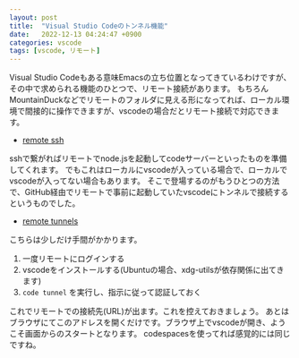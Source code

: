 ```yaml
---
layout: post
title:  "Visual Studio Codeのトンネル機能"
date:   2022-12-13 04:24:47 +0900
categories: vscode
tags: [vscode, リモート]
---
```


Visual Studio Codeもある意味Emacsの立ち位置となってきているわけですが、その中で求められる機能のひとつで、リモート接続があります。
もちろん MountainDuckなどでリモートのフォルダに見える形になってれば、ローカル環境で間接的に操作できますが、vscodeの場合だとリモート接続で対応できます。

- [remote ssh](https://marketplace.visualstudio.com/items?itemName=ms-vscode-remote.remote-ssh)

sshで繋がればリモートでnode.jsを起動してcodeサーバーといったものを準備してくれます。
でもこれはローカルにvscodeが入っている場合で、ローカルでvscodeが入ってない場合もあります。
そこで登場するのがもうひとつの方法で、GitHub経由でリモートで事前に起動していたvscodeにトンネルで接続するというものでした。

- [remote tunnels](https://marketplace.visualstudio.com/items?itemName=ms-vscode.remote-server)

こちらは少しだけ手間がかかります。

1. 一度リモートにログインする
2. vscodeをインストールする(Ubuntuの場合、xdg-utilsが依存関係に出てきます)
3. `code tunnel` を実行し、指示に従って認証しておく

これでリモートでの接続先(URL)が出ます。これを控えておきましょう。
あとはブラウザにてこのアドレスを開くだけです。ブラウザ上でvscodeが開き、ようこそ画面からのスタートとなります。
codespacesを使ってれば感覚的には同じですね。
